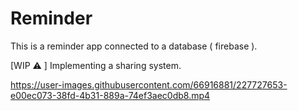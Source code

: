# Reminder

This is a reminder app connected to a database ( firebase ).

[WIP ⚠️ ] Implementing a sharing system.

https://user-images.githubusercontent.com/66916881/227727653-e00ec073-38fd-4b31-889a-74ef3aec0db8.mp4

